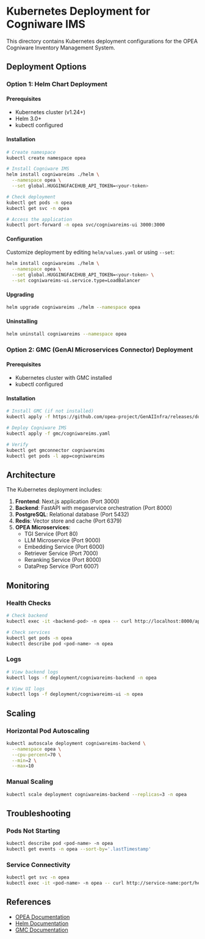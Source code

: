 # Kubernetes Deployment for Cogniware IMS

This directory contains Kubernetes deployment configurations for the OPEA Cogniware Inventory Management System.

## Deployment Options

### Option 1: Helm Chart Deployment

#### Prerequisites
- Kubernetes cluster (v1.24+)
- Helm 3.0+
- kubectl configured

#### Installation

```bash
# Create namespace
kubectl create namespace opea

# Install Cogniware IMS
helm install cogniwareims ./helm \
  --namespace opea \
  --set global.HUGGINGFACEHUB_API_TOKEN=<your-token>

# Check deployment
kubectl get pods -n opea
kubectl get svc -n opea

# Access the application
kubectl port-forward -n opea svc/cogniwareims-ui 3000:3000
```

#### Configuration

Customize deployment by editing `helm/values.yaml` or using `--set`:

```bash
helm install cogniwareims ./helm \
  --namespace opea \
  --set global.HUGGINGFACEHUB_API_TOKEN=<your-token> \
  --set cogniwareims-ui.service.type=LoadBalancer
```

#### Upgrading

```bash
helm upgrade cogniwareims ./helm --namespace opea
```

#### Uninstalling

```bash
helm uninstall cogniwareims --namespace opea
```

### Option 2: GMC (GenAI Microservices Connector) Deployment

#### Prerequisites
- Kubernetes cluster with GMC installed
- kubectl configured

#### Installation

```bash
# Install GMC (if not installed)
kubectl apply -f https://github.com/opea-project/GenAIInfra/releases/download/v1.0/gmc.yaml

# Deploy Cogniware IMS
kubectl apply -f gmc/cogniwareims.yaml

# Verify
kubectl get gmconnector cogniwareims
kubectl get pods -l app=cogniwareims
```

## Architecture

The Kubernetes deployment includes:

1. **Frontend**: Next.js application (Port 3000)
2. **Backend**: FastAPI with megaservice orchestration (Port 8000)
3. **PostgreSQL**: Relational database (Port 5432)
4. **Redis**: Vector store and cache (Port 6379)
5. **OPEA Microservices**:
   - TGI Service (Port 80)
   - LLM Microservice (Port 9000)
   - Embedding Service (Port 6000)
   - Retriever Service (Port 7000)
   - Reranking Service (Port 8000)
   - DataPrep Service (Port 6007)

## Monitoring

### Health Checks

```bash
# Check backend
kubectl exec -it <backend-pod> -n opea -- curl http://localhost:8000/api/health

# Check services
kubectl get pods -n opea
kubectl describe pod <pod-name> -n opea
```

### Logs

```bash
# View backend logs
kubectl logs -f deployment/cogniwareims-backend -n opea

# View UI logs
kubectl logs -f deployment/cogniwareims-ui -n opea
```

## Scaling

### Horizontal Pod Autoscaling

```bash
kubectl autoscale deployment cogniwareims-backend \
  --namespace opea \
  --cpu-percent=70 \
  --min=2 \
  --max=10
```

### Manual Scaling

```bash
kubectl scale deployment cogniwareims-backend --replicas=3 -n opea
```

## Troubleshooting

### Pods Not Starting

```bash
kubectl describe pod <pod-name> -n opea
kubectl get events -n opea --sort-by='.lastTimestamp'
```

### Service Connectivity

```bash
kubectl get svc -n opea
kubectl exec -it <pod-name> -n opea -- curl http://service-name:port/health
```

## References

- [OPEA Documentation](https://opea-project.github.io)
- [Helm Documentation](https://helm.sh/docs/)
- [GMC Documentation](https://github.com/opea-project/GenAIInfra)

